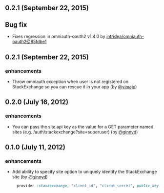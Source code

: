 ## 0.2.1 (September 22, 2015) ##

## Bug fix
* Fixes regression in omniauth-oauth2 v1.4.0 by [intridea/omniauth-oauth2@85fdbe1](https://github.com/intridea/omniauth-oauth2/commit/85fdbe1)

## 0.2.1 (September 22, 2015) ##

### enhancements
 * Throw omniauth exception when user is not registered on StackExchange so you can rescue it in your app (by [@yimajo](https://github.com/yimajo))

## 0.2.0 (July 16, 2012) ##

### enhancements
  * You can pass the site api key as the value for a GET parameter named sites (e.g. /auth/stackexchange?site=superuser) (by [@ginnyd](https://github.com/ginnyd))

## 0.1.0 (July 11, 2012) ##

### enhancements
  * Add ability to specify site option to uniquely identify the StackExchange site (by [@ginnyd](https://github.com/ginnyd))

    ```ruby
      provider :stackexchange, "client_id", "client_secret", public_key: "key", site: 'stackoverflow'
    ```
